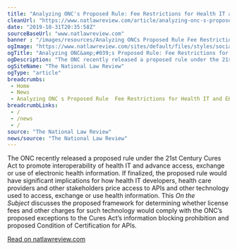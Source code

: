 ```yaml
--- 
title: "Analyzing ONC's Proposed Rule: Fee Restrictions for Health IT and EHI"
cleanUrl: "https://www.natlawreview.com/article/analyzing-onc-s-proposed-rule-fee-restrictions-health-it-and-ehi"
date: "2019-10-31T20:35:58Z"
sourceBaseUrl: "www.natlawreview.com"
banner : "/images/resources/Analyzing ONCs Proposed Rule Fee Restrictions for Health IT and EHI.png"
ogImage: "https://www.natlawreview.com/sites/default/files/styles/social_media/public/article/aux/13513/Medical_Devices_Healthcare_Tech_3_0.jpg?itok=aigv_k3H"
ogTitle: "Analyzing ONC&amp;#039;s Proposed Rule: Fee Restrictions for Health IT and EHI"
ogDescription: "The ONC recently released a proposed rule under the 21st Century Cures Act to promote interoperability of health IT and advance access, exchange or use of electronic health information. If finalized, "
ogSiteName: "The National Law Review"
ogType: "article"
breadcrumbs:
 - Home
 - News
 - Analyzing ONC s Proposed Rule  Fee Restrictions for Health IT and EHI
breadcrumbLinks:
 - / 
 - /news
 - / 
source: "The National Law Review"
news/source: "The National Law Review"
---
```

The ONC recently released a proposed rule under the 21st Century Cures Act to promote interoperability of health IT and advance access, exchange or use of electronic health information. If finalized, the proposed rule would have significant implications for how health IT developers, health care providers and other stakeholders price access to APIs and other technology used to access, exchange or use health information. This _On the Subject_ discusses the proposed framework for determining whether license fees and other charges for such technology would comply with the ONC’s proposed exceptions to the Cures Act’s information blocking prohibition and proposed Condition of Certification for APIs.  
  
[Read on natlawreview.com](https://www.natlawreview.com/article/analyzing-onc-s-proposed-rule-fee-restrictions-health-it-and-ehi)
